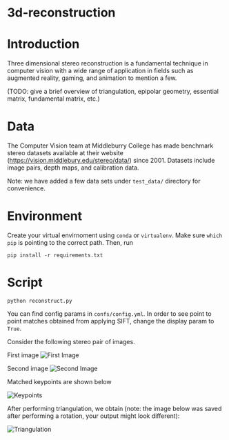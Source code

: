 # 3d-reconstruction

# Introduction

Three dimensional stereo reconstruction is a fundamental technique in computer vision with a wide range of application in fields such as augmented reality, gaming, and animation to mention a few.

(TODO: give a brief overview of triangulation, epipolar geometry, essential matrix, fundamental matrix, etc.)

# Data

The Computer Vision team at Middleburry College has made benchmark stereo datasets available at their website (https://vision.middlebury.edu/stereo/data/) since 2001. Datasets include image pairs, depth maps, and calibration data.

Note: we have added a few data sets under `test_data/` directory for convenience.

# Environment

Create your virtual envirnoment using `conda` or `virtualenv`. Make sure `which pip` is pointing to the correct path. Then, run

```pip install -r requirements.txt ```


# Script
```python reconstruct.py```

You can find config params in `confs/config.yml`. In order to see point to point matches obtained from applying SIFT, change the display param to `True`.

Consider the following stereo pair of images.

First image
![First Image](test_data/Bicycle1-perfect/im0.png)

Second image
![Second Image](test_data/Bicycle1-perfect/im1.png)

Matched keypoints are shown below

![Keypoints](output/Bicycle-perfect/keypts.png)

After performing triangulation, we obtain (note: the image below was saved after performing a rotation, your output might look different):

![Triangulation](output/Bicycle-perfect/tri.png)